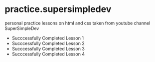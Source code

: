 # practice.supersimpledev
personal practice lessons on html and css taken from youtube channel SuperSimpleDev

- Succcessfully Completed Lesson 1
- Succcessfully Completed Lesson 2
- Succcessfully Completed Lesson 3
- Succcessfully Completed Lesson 4
